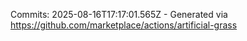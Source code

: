 Commits: 2025-08-16T17:17:01.565Z - Generated via https://github.com/marketplace/actions/artificial-grass
<br>
